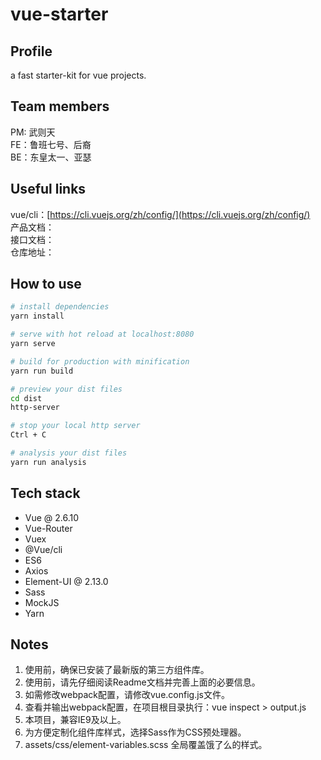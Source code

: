 # vue-starter

## Profile
a fast starter-kit for vue projects.

## Team members
PM: 武则天  
FE：鲁班七号、后裔  
BE：东皇太一、亚瑟

## Useful links
vue/cli：[https://cli.vuejs.org/zh/config/](https://cli.vuejs.org/zh/config/)  
产品文档：  
接口文档：  
仓库地址：

## How to use

``` bash
# install dependencies
yarn install

# serve with hot reload at localhost:8080
yarn serve

# build for production with minification
yarn run build

# preview your dist files
cd dist
http-server

# stop your local http server
Ctrl + C

# analysis your dist files
yarn run analysis

```

## Tech stack
* Vue @ 2.6.10
* Vue-Router
* Vuex
* @Vue/cli
* ES6
* Axios
* Element-UI @ 2.13.0
* Sass
* MockJS
* Yarn

## Notes
1. 使用前，确保已安装了最新版的第三方组件库。
2. 使用前，请先仔细阅读Readme文档并完善上面的必要信息。
3. 如需修改webpack配置，请修改vue.config.js文件。
4. 查看并输出webpack配置，在项目根目录执行：vue inspect > output.js
5. 本项目，兼容IE9及以上。
6. 为方便定制化组件库样式，选择Sass作为CSS预处理器。
7. assets/css/element-variables.scss 全局覆盖饿了么的样式。